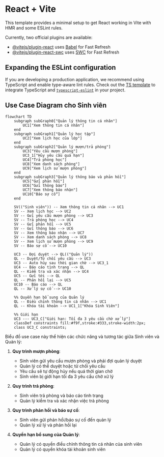 # React + Vite

This template provides a minimal setup to get React working in Vite with HMR and some ESLint rules.

Currently, two official plugins are available:

- [@vitejs/plugin-react](https://github.com/vitejs/vite-plugin-react/blob/main/packages/plugin-react/README.md) uses [Babel](https://babeljs.io/) for Fast Refresh
- [@vitejs/plugin-react-swc](https://github.com/vitejs/vite-plugin-react-swc) uses [SWC](https://swc.rs/) for Fast Refresh

## Expanding the ESLint configuration

If you are developing a production application, we recommend using TypeScript and enable type-aware lint rules. Check out the [TS template](https://github.com/vitejs/vite/tree/main/packages/create-vite/template-react-ts) to integrate TypeScript and [`typescript-eslint`](https://typescript-eslint.io) in your project.

## Use Case Diagram cho Sinh viên

```mermaid
flowchart TD
    subgraph subGraph0["Quản lý thông tin cá nhân"]
        UC1["Xem thông tin cá nhân"]
    end
    subgraph subGraph1["Quản lý học tập"]
        UC2["Xem lịch học của lớp"]
    end
    subgraph subGraph2["Quản lý mượn/trả phòng"]
        UC3["Yêu cầu mượn phòng"]
        UC3_1["Hủy yêu cầu quá hạn"]
        UC4["Trả phòng học"]
        UC8["Xem danh sách phòng"]
        UC9["Xem lịch sử mượn phòng"]
    end
    subgraph subGraph3["Quản lý thông báo và phản hồi"]
        UC5["Gửi phản hồi"]
        UC6["Gửi thông báo"]
        UC7["Xem thông báo nhận"]
        UC10["Báo sự cố"]
    end
    
    SV(("Sinh viên")) -- Xem thông tin cá nhân --> UC1
    SV -- Xem lịch học --> UC2
    SV -- Gửi yêu cầu mượn phòng --> UC3
    SV -- Trả phòng học --> UC4
    SV -- Gửi phản hồi --> UC5
    SV -- Gửi thông báo --> UC6
    SV -- Xem thông báo nhận --> UC7
    SV -- Xem danh sách phòng --> UC8
    SV -- Xem lịch sử mượn phòng --> UC9
    SV -- Báo sự cố --> UC10
    
    UC3 -- Đợi duyệt --> QL(("Quản lý"))
    QL -- Duyệt/Từ chối yêu cầu --> UC3
    UC3 -- Auto hủy sau thời gian chờ --> UC3_1
    UC4 -- Báo cáo tình trạng --> QL
    QL -- Kiểm tra và xác nhận --> UC4
    UC5 -- Gửi tới --> QL
    QL -- Phản hồi lại --> UC5
    UC10 -- Báo cáo --> QL
    QL -- Xử lý sự cố --> UC10
    
    %% Quyền hạn bổ sung của Quản lý
    QL -- Điều chỉnh thông tin cá nhân --> UC1
    QL -- Khóa tài khoản --> UC1_1["Khóa Sinh Viên"]
    
    %% Giới hạn
    UC3 --- UC3_C["Giới hạn: Tối đa 3 yêu cầu chờ xử lý"]
    classDef constraints fill:#f9f,stroke:#333,stroke-width:2px;
    class UC3_C constraints;
```

Biểu đồ use case này thể hiện các chức năng và tương tác giữa Sinh viên và Quản lý:

1. **Quy trình mượn phòng**:
   - Sinh viên gửi yêu cầu mượn phòng và phải đợi quản lý duyệt
   - Quản lý có thể duyệt hoặc từ chối yêu cầu
   - Yêu cầu sẽ tự động hủy nếu quá thời gian chờ
   - Sinh viên bị giới hạn tối đa 3 yêu cầu chờ xử lý

2. **Quy trình trả phòng**:
   - Sinh viên trả phòng và báo cáo tình trạng
   - Quản lý kiểm tra và xác nhận việc trả phòng

3. **Quy trình phản hồi và báo sự cố**:
   - Sinh viên gửi phản hồi/báo sự cố đến quản lý
   - Quản lý xử lý và phản hồi lại

4. **Quyền hạn bổ sung của Quản lý**:
   - Quản lý có quyền điều chỉnh thông tin cá nhân của sinh viên
   - Quản lý có quyền khóa tài khoản sinh viên

